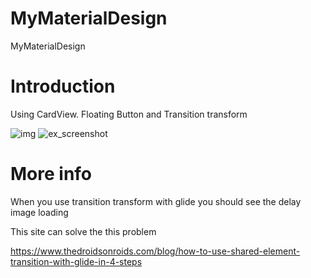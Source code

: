 # MyMaterialDesign
MyMaterialDesign

# Introduction

Using CardView. Floating Button and Transition transform

![img](http://cfile1.uf.tistory.com/image/0138F14A517F77713A43A6)
![ex_screenshot](./app/src/main.res/drawable/explain.gif)

# More info

When you use transition transform with glide
you should see the delay image loading

This site can solve the this problem

https://www.thedroidsonroids.com/blog/how-to-use-shared-element-transition-with-glide-in-4-steps